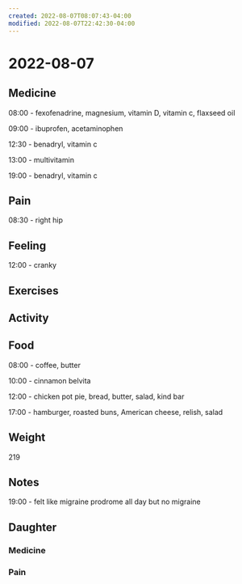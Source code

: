 ```yaml
---
created: 2022-08-07T08:07:43-04:00
modified: 2022-08-07T22:42:30-04:00
---
```


# 2022-08-07

## Medicine

08:00 - fexofenadrine, magnesium, vitamin D, vitamin c, flaxseed oil 

09:00 - ibuprofen, acetaminophen 

12:30 - benadryl, vitamin c 

13:00 - multivitamin 

19:00 - benadryl, vitamin c 

## Pain

08:30 - right hip

## Feeling

12:00 - cranky


## Exercises


## Activity


## Food

08:00 - coffee, butter 

10:00 - cinnamon belvita

12:00 - chicken pot pie, bread, butter, salad, kind bar 

17:00 - hamburger, roasted buns, American cheese, relish, salad

## Weight

219

## Notes

19:00 - felt like migraine prodrome all day but no migraine

## Daughter


### Medicine


### Pain
